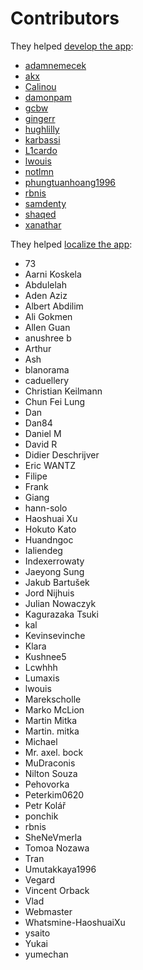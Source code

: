 # Contributors

They helped [develop the app](https://github.com/lwouis/alt-tab-macos/graphs/contributors):

* [adamnemecek](https://github.com/adamnemecek)
* [akx](https://github.com/akx)
* [Calinou](https://github.com/Calinou)
* [damonpam](https://github.com/damonpam)
* [gcbw](https://github.com/gcbw)
* [gingerr](https://github.com/gingerr)
* [hughlilly](https://github.com/hughlilly)
* [karbassi](https://github.com/karbassi)
* [L1cardo](https://github.com/L1cardo)
* [lwouis](https://github.com/lwouis)
* [notlmn](https://github.com/notlmn)
* [phungtuanhoang1996](https://github.com/phungtuanhoang1996)
* [rbnis](https://github.com/rbnis)
* [samdenty](https://github.com/samdenty)
* [shaqed](https://github.com/shaqed)
* [xanathar](https://github.com/xanathar)

They helped [localize the app](https://poeditor.com/join/project/8AOEZ0eAZE):

* 73
* Aarni Koskela
* Abdulelah
* Aden Aziz
* Albert Abdilim
* Ali Gokmen
* Allen Guan
* anushree b
* Arthur
* Ash
* blanorama
* caduellery
* Christian Keilmann
* Chun Fei Lung
* Dan
* Dan84
* Daniel M
* David R
* Didier Deschrijver
* Eric WANTZ
* Filipe
* Frank
* Giang
* hann-solo
* Haoshuai Xu
* Hokuto Kato
* Huandngoc
* Ialiendeg
* Indexerrowaty
* Jaeyong Sung
* Jakub Bartušek
* Jord Nijhuis
* Julian Nowaczyk
* Kagurazaka Tsuki
* kal
* Kevinsevinche
* Klara
* Kushnee5
* Lcwhhh
* Lumaxis
* lwouis
* Marekscholle
* Marko McLion
* Martin Mitka
* Martin. mitka
* Michael
* Mr. axel. bock
* MuDraconis
* Nilton Souza
* Pehovorka
* Peterkim0620
* Petr Kolář
* ponchik
* rbnis
* SheNeVmerla
* Tomoa Nozawa
* Tran
* Umutakkaya1996
* Vegard
* Vincent Orback
* Vlad
* Webmaster
* Whatsmine-HaoshuaiXu
* ysaito
* Yukai
* yumechan
